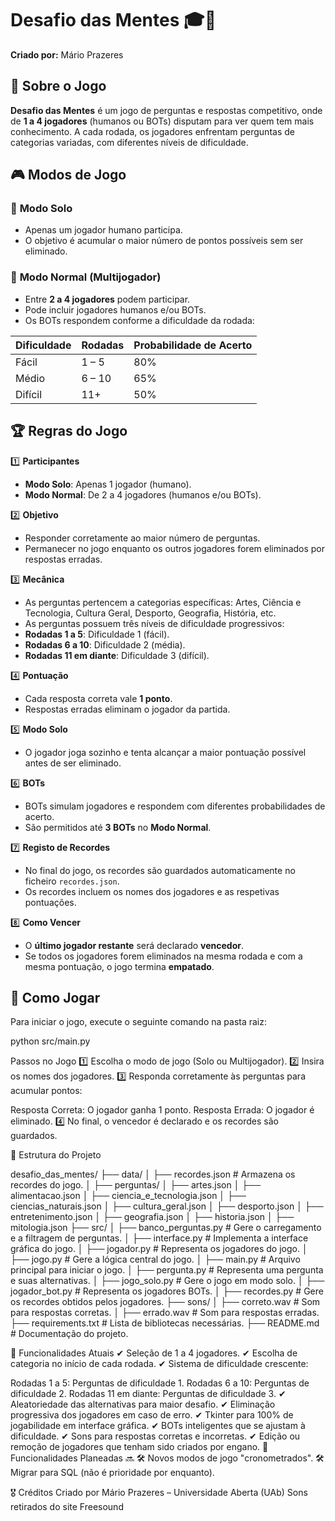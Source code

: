 # Desafio das Mentes 🎓🧠

**Criado por:** Mário Prazeres  

## 📌 Sobre o Jogo  

**Desafio das Mentes** é um jogo de perguntas e respostas competitivo, onde de **1 a 4 jogadores** (humanos ou BOTs) disputam para ver quem tem mais conhecimento. A cada rodada, os jogadores enfrentam perguntas de categorias variadas, com diferentes níveis de dificuldade.

## 🎮 Modos de Jogo  

### 🔹 **Modo Solo**
- Apenas um jogador humano participa.  
- O objetivo é acumular o maior número de pontos possíveis sem ser eliminado.  

### 🔹 **Modo Normal (Multijogador)**  
- Entre **2 a 4 jogadores** podem participar.  
- Pode incluir jogadores humanos e/ou BOTs.  
- Os BOTs respondem conforme a dificuldade da rodada:  

| Dificuldade | Rodadas  | Probabilidade de Acerto |
|------------|----------|------------------------|
| Fácil      | 1 – 5    | 80%                    |
| Médio      | 6 – 10   | 65%                    |
| Difícil    | 11+      | 50%                    |

## 🏆 Regras do Jogo  

1️⃣ **Participantes**  
- **Modo Solo**: Apenas 1 jogador (humano).  
- **Modo Normal**: De 2 a 4 jogadores (humanos e/ou BOTs).  

2️⃣ **Objetivo**  
- Responder corretamente ao maior número de perguntas.  
- Permanecer no jogo enquanto os outros jogadores forem eliminados por respostas erradas.  

3️⃣ **Mecânica**  
- As perguntas pertencem a categorias específicas: Artes, Ciência e Tecnologia, Cultura Geral, Desporto, Geografia, História, etc.  
- As perguntas possuem três níveis de dificuldade progressivos:  
- **Rodadas 1 a 5**: Dificuldade 1 (fácil).  
- **Rodadas 6 a 10**: Dificuldade 2 (média).  
- **Rodadas 11 em diante**: Dificuldade 3 (difícil).  

4️⃣ **Pontuação**  
- Cada resposta correta vale **1 ponto**.  
- Respostas erradas eliminam o jogador da partida.  

5️⃣ **Modo Solo**  
- O jogador joga sozinho e tenta alcançar a maior pontuação possível antes de ser eliminado.  

6️⃣ **BOTs**  
- BOTs simulam jogadores e respondem com diferentes probabilidades de acerto.  
- São permitidos até **3 BOTs** no **Modo Normal**.  

7️⃣ **Registo de Recordes**  
- No final do jogo, os recordes são guardados automaticamente no ficheiro `recordes.json`.
- Os recordes incluem os nomes dos jogadores e as respetivas pontuações.  

8️⃣ **Como Vencer**  
- O **último jogador restante** será declarado **vencedor**.  
- Se todos os jogadores forem eliminados na mesma rodada e com a mesma pontuação, o jogo termina **empatado**.  

## 🚀 Como Jogar  

Para iniciar o jogo, execute o seguinte comando na pasta raiz:

python src/main.py

Passos no Jogo
1️⃣ Escolha o modo de jogo (Solo ou Multijogador).
2️⃣ Insira os nomes dos jogadores.
3️⃣ Responda corretamente às perguntas para acumular pontos:

Resposta Correta: O jogador ganha 1 ponto.
Resposta Errada: O jogador é eliminado.
4️⃣ No final, o vencedor é declarado e os recordes são guardados.

📂 Estrutura do Projeto

desafio_das_mentes/
├── data/
│   ├── recordes.json       # Armazena os recordes do jogo.
│   ├── perguntas/
│   ├── artes.json
│   ├── alimentacao.json
│   ├── ciencia_e_tecnologia.json
│   ├── ciencias_naturais.json
│   ├── cultura_geral.json
│   ├── desporto.json
│   ├── entretenimento.json
│   ├── geografia.json
│   ├── historia.json
│   ├── mitologia.json
├── src/
│   ├── banco_perguntas.py   # Gere o carregamento e a filtragem de perguntas.
│   ├── interface.py         # Implementa a interface gráfica do jogo.
│   ├── jogador.py           # Representa os jogadores do jogo.
│   ├── jogo.py              # Gere a lógica central do jogo.
│   ├── main.py              # Arquivo principal para iniciar o jogo.
│   ├── pergunta.py          # Representa uma pergunta e suas alternativas.
│   ├── jogo_solo.py         # Gere o jogo em modo solo.
│   ├── jogador_bot.py       # Representa os jogadores BOTs.
│   ├── recordes.py          # Gere os recordes obtidos pelos jogadores.
├── sons/
│   ├── correto.wav          # Som para respostas corretas.
│   ├── errado.wav           # Som para respostas erradas.
├── requirements.txt         # Lista de bibliotecas necessárias.
├── README.md                # Documentação do projeto.

📌 Funcionalidades Atuais
✔ Seleção de 1 a 4 jogadores.
✔ Escolha de categoria no início de cada rodada.
✔ Sistema de dificuldade crescente:

Rodadas 1 a 5: Perguntas de dificuldade 1.
Rodadas 6 a 10: Perguntas de dificuldade 2.
Rodadas 11 em diante: Perguntas de dificuldade 3.
✔ Aleatoriedade das alternativas para maior desafio.
✔ Eliminação progressiva dos jogadores em caso de erro.
✔ Tkinter para 100% de jogabilidade em interface gráfica.
✔ BOTs inteligentes que se ajustam à dificuldade.
✔ Sons para respostas corretas e incorretas.
✔ Edição ou remoção de jogadores que tenham sido criados por engano.
📌 Funcionalidades Planeadas 🔜
🛠️ Novos modos de jogo "cronometrados".
🛠️ Migrar para SQL (não é prioridade por enquanto).

🎖 Créditos
Criado por Mário Prazeres – Universidade Aberta (UAb)
Sons retirados do site Freesound